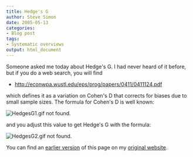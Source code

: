```yaml
---
title: Hedge's G
author: Steve Simon
date: 2005-05-13
categories:
- Blog post
tags:
- Systematic overviews
output: html_document
---
```

Someone asked me today about Hedge's G. I had never heard of it before,
but if you do a web search, you will find

-   <http://econwpa.wustl.edu/eps/prog/papers/0411/0411124.pdf>

which defines it as a variation on Cohen's D that corrects for biases
due to small sample sizes. The formula for Cohen's D is well known:

![HedgesG1.gif not found.](http://www.pmean.com/new-images/05/HedgesG01.png)

and you adjust this value to get Hedge's G with the formula:

![HedgesG2.gif not found.](http://www.pmean.com/new-images/05/HedgesG02.png)

You can find an [earlier version][sim1] of this page on my [original website][sim2].


[sim1]: http://www.pmean.com/05/HedgesG.html
[sim2]: http://www.pmean.com/original_site.html
